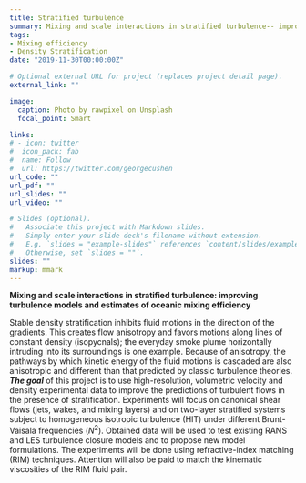 ```yaml
---
title: Stratified turbulence
summary: Mixing and scale interactions in stratified turbulence-- improving turbulence models and estimates of oceanic mixing efficiency.
tags:
- Mixing efficiency
- Density Stratification
date: "2019-11-30T00:00:00Z"

# Optional external URL for project (replaces project detail page).
external_link: ""

image:
  caption: Photo by rawpixel on Unsplash
  focal_point: Smart

links:
# - icon: twitter
#  icon_pack: fab
#  name: Follow
#  url: https://twitter.com/georgecushen
url_code: ""
url_pdf: ""
url_slides: ""
url_video: ""

# Slides (optional).
#   Associate this project with Markdown slides.
#   Simply enter your slide deck's filename without extension.
#   E.g. `slides = "example-slides"` references `content/slides/example-slides.md`.
#   Otherwise, set `slides = ""`.
slides: ""
markup: mmark
---
```


**Mixing and scale interactions in stratified turbulence: improving turbulence models and estimates of oceanic mixing efficiency**

Stable density stratification inhibits fluid motions in the direction of the gradients. This creates flow anisotropy and favors motions along lines of constant density (isopycnals); the everyday smoke plume horizontally intruding into its surroundings is one example. Because of anisotropy, the pathways by which kinetic energy of the fluid motions is cascaded are also anisotropic and different than that predicted by classic turbulence theories. **_The goal_** of this project is to use high-resolution, volumetric velocity and density experimental data to improve the predictions of turbulent flows in the presence of stratification. Experiments will focus on canonical shear flows (jets, wakes, and mixing layers) and on two-layer stratified systems subject to homogeneous isotropic turbulence (HIT) under different Brunt-Vaisala frequencies ($N^2$). Obtained data will be used to test existing RANS and LES turbulence closure models and to propose new model formulations. The experiments will be done using refractive-index matching (RIM) techniques. Attention will also be paid to match the kinematic viscosities of the RIM fluid pair.    